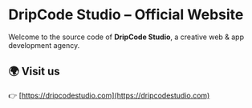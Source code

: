 # DripCode Studio – Official Website

Welcome to the source code of **DripCode Studio**, a creative web & app development agency.

## 🌍 Visit us
👉 [https://dripcodestudio.com](https://dripcodestudio.com)
